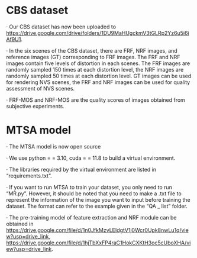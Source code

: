 # CBS dataset
· Our CBS dataset has now been uploaded to https://drive.google.com/drive/folders/1DU9MaHUgckmV3tGLRp2Yz6u5i6iAf9U1.

· In the six scenes of the CBS dataset, there are FRF, NRF images, and reference images (GT) corresponding to FRF images. The FRF and NRF images contain five levels of distortion in each scenes. The FRF images are randomly sampled 150 times at each distortion level, the NRF images are randomly sampled 50 times at each distortion level. GT images can be used for rendering NVS scenes, the FRF and NRF images can be used for quality assessment of NVS scenes.

· FRF-MOS and NRF-MOS are the quality scores of images obtained from subjective experiments.

# MTSA model
· The MTSA model is now open source

· We use python = = 3.10, cuda = = 11.8 to build a virtual environment. 

· The libraries required by the virtual environment are listed in “requirements.txt”.

· If you want to run MTSA to train your dataset, you only need to run “MR.py”. However, it should be noted that you need to make a .txt file to represent the information of the image you want to input before training the dataset. The format can refer to the example given in the “QA _ list” folder.

· The pre-training model of feature extraction and NRF module can be obtained in https://drive.google.com/file/d/1n0JfkMzvLEIdgtV1j0Wcr0Upk8nwLu1q/view?usp=drive_link, https://drive.google.com/file/d/1hjTbXxFP4raC1HokCXKtH3oc5cUboXHA/view?usp=drive_link.
